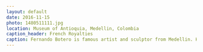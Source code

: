 ```yaml
---
layout: default
date: 2016-11-15
photo: 1480511111.jpg
location: Museum of Antioquia, Medellin, Colombia
caption_header: French Royalties
caption: Fernando Botero is famous artist and sculptor from Medellin. His style depicts persons or objects in large and exaggerated volume. In this picture Louis XIV and Marie-Antoinette visit Medellin.
---
```

